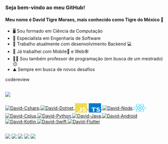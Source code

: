 ### Seja bem-vindo ao meu GitHub!

#### Meu nome é David Tigre Moraes, mais conhecido como Tigre do México 🐯

- 🖥️ Sou formado em Ciência da Computação 
- 📐 Especialista em Engenharia de Software
- 🧟 Trabalho atualmente com desenvolvimento Backend 💻
- 🐙 Já trabalhei com Mobile📱 e Web🕸️
- 👨‍🏫 Sou também professor de programação (em busca de um mestrado) 🙃
- ⛰️ Sempre em busca de novos desafios

codereview

<br/>

<div>
  <a href="https://github.com/TigreDoMexico">
  <img height="200em" src="https://github-readme-stats.vercel.app/api/top-langs/?username=TigreDoMexico&layout=compact&langs_count=7&theme=tokyonight"/>
</div>
<div style="display: inline_block"><br>
  <img align="center" alt="David-Csharp" height="30" width="40" src="https://cdn.jsdelivr.net/gh/devicons/devicon/icons/csharp/csharp-original.svg" />
  <img align="center" alt="David-Dotnet" height="30" width="40" src="https://cdn.jsdelivr.net/gh/devicons/devicon/icons/dotnetcore/dotnetcore-original.svg" />
  <img align="center" alt="David-Js" height="30" width="40" src="https://raw.githubusercontent.com/devicons/devicon/master/icons/javascript/javascript-plain.svg">
  <img align="center" alt="David-Ts" height="30" width="40" src="https://raw.githubusercontent.com/devicons/devicon/master/icons/typescript/typescript-plain.svg">
  <img align="center" alt="David-Node" height="30" width="40" src="https://cdn.jsdelivr.net/gh/devicons/devicon/icons/nodejs/nodejs-original.svg">
  <img align="center" alt="David-React" height="30" width="40" src="https://raw.githubusercontent.com/devicons/devicon/master/icons/react/react-original.svg">
  <img align="center" alt="David-Cplus" height="30" width="40" src="https://cdn.jsdelivr.net/gh/devicons/devicon/icons/cplusplus/cplusplus-original.svg" />
  <img align="center" alt="David-Python" height="30" width="40" src="https://cdn.jsdelivr.net/gh/devicons/devicon/icons/python/python-original.svg" />
  <img align="center" alt="David-Java" height="30" width="40" src="https://cdn.jsdelivr.net/gh/devicons/devicon/icons/java/java-plain.svg" />
  <img align="center" alt="David-Android" height="30" width="40" src="https://cdn.jsdelivr.net/gh/devicons/devicon/icons/android/android-plain.svg" />
  <img align="center" alt="David-Kotlin" height="30" width="40" src="https://cdn.jsdelivr.net/gh/devicons/devicon/icons/kotlin/kotlin-original.svg" />
  <img align="center" alt="David-Swift" height="30" width="40" src="https://cdn.jsdelivr.net/gh/devicons/devicon/icons/swift/swift-original.svg" />
  <img align="center" alt="David-Flutter" height="30" width="40" src="https://cdn.jsdelivr.net/gh/devicons/devicon/icons/flutter/flutter-original.svg" />
</div>
  
##
<div>
  <a href="https://www.linkedin.com/in/david-tigre-moraes-5098a8139" target="_blank"><img src="https://img.shields.io/badge/-LinkedIn-%230077B5?style=for-the-badge&logo=linkedin&logoColor=white" target="_blank"></a>
  <a href="mailto:davidtigremoraes@gmail.com"><img src="https://img.shields.io/badge/-Gmail-%23333?style=for-the-badge&logo=gmail&logoColor=white" target="_blank"></a>
  <a href="https://www.youtube.com/channel/UCbtLX6yCRA42082CQFknMqw" target="_blank"><img src="https://img.shields.io/badge/YouTube-FF0000?style=for-the-badge&logo=youtube&logoColor=white" target="_blank"></a>
  <a href="https://www.instagram.com/davidtigretigre" target="_blank"><img src="https://img.shields.io/badge/-Instagram-%23E4405F?style=for-the-badge&logo=instagram&logoColor=white" target="_blank"></a>
  <a href="https://www.beecrowd.com.br/judge/pt/profile/565536" target="_blank"><img src="https://img.shields.io/badge/-Beecrowd-485C62?style=for-the-badge&logo=codereview&logoColor=white" target="_blank"></a>
</div>
